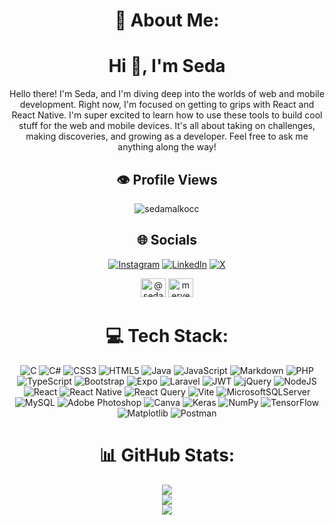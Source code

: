 <div align="center">

# 💫 About Me:


<h1 align="center">Hi 👋, I'm Seda</h1>

Hello there! I'm Seda, and I'm diving deep into the worlds of web and mobile development. Right now, I'm focused on getting to grips with React and React Native. I'm super excited to learn how to use these tools to build cool stuff for the web and mobile devices. It's all about taking on challenges, making discoveries, and growing as a developer. Feel free to ask me anything along the way!

## &#128065; Profile Views


<p align="center"> <img src="https://komarev.com/ghpvc/?username=sedamalkocc&label=Profile%20views&color=0e75b6&style=flat" alt="sedamalkocc" /> </p>

## 🌐 Socials

[![Instagram](https://img.shields.io/badge/Instagram-%23E4405F.svg?logo=Instagram&logoColor=white)](https://instagram.com/sedaa.malkocc) [![LinkedIn](https://img.shields.io/badge/LinkedIn-%230077B5.svg?logo=linkedin&logoColor=white)](https://www.linkedin.com/in/seda-malko%C3%A7-22a1b9229) [![X](https://img.shields.io/badge/X-black.svg?logo=X&logoColor=white)](https://x.com/SedaaMalkocc)

<p><a href="https://medium.com/@sedaamalkocc" target="blank"><img src="https://raw.githubusercontent.com/rahuldkjain/github-profile-readme-generator/master/src/images/icons/Social/medium.svg" alt="@sedaamalkocc" height="30" width="40" /></a>
<a href="https://www.hackerrank.com/merveseda213" target="blank"><img src="https://raw.githubusercontent.com/rahuldkjain/github-profile-readme-generator/master/src/images/icons/Social/hackerrank.svg" alt="merveseda213" height="30" width="40" /></a></p>

# 💻 Tech Stack:

![C](https://img.shields.io/badge/c-%2300599C.svg?style=for-the-badge&logo=c&logoColor=white) ![C#](https://img.shields.io/badge/c%23-%23239120.svg?style=for-the-badge&logo=csharp&logoColor=white) ![CSS3](https://img.shields.io/badge/css3-%231572B6.svg?style=for-the-badge&logo=css3&logoColor=white) ![HTML5](https://img.shields.io/badge/html5-%23E34F26.svg?style=for-the-badge&logo=html5&logoColor=white) ![Java](https://img.shields.io/badge/java-%23ED8B00.svg?style=for-the-badge&logo=openjdk&logoColor=white) ![JavaScript](https://img.shields.io/badge/javascript-%23323330.svg?style=for-the-badge&logo=javascript&logoColor=%23F7DF1E) ![Markdown](https://img.shields.io/badge/markdown-%23000000.svg?style=for-the-badge&logo=markdown&logoColor=white) ![PHP](https://img.shields.io/badge/php-%23777BB4.svg?style=for-the-badge&logo=php&logoColor=white) ![TypeScript](https://img.shields.io/badge/typescript-%23007ACC.svg?style=for-the-badge&logo=typescript&logoColor=white) ![Bootstrap](https://img.shields.io/badge/bootstrap-%238511FA.svg?style=for-the-badge&logo=bootstrap&logoColor=white) ![Expo](https://img.shields.io/badge/expo-1C1E24?style=for-the-badge&logo=expo&logoColor=#D04A37) ![Laravel](https://img.shields.io/badge/laravel-%23FF2D20.svg?style=for-the-badge&logo=laravel&logoColor=white) ![JWT](https://img.shields.io/badge/JWT-black?style=for-the-badge&logo=JSON%20web%20tokens) ![jQuery](https://img.shields.io/badge/jquery-%230769AD.svg?style=for-the-badge&logo=jquery&logoColor=white) ![NodeJS](https://img.shields.io/badge/node.js-6DA55F?style=for-the-badge&logo=node.js&logoColor=white) ![React](https://img.shields.io/badge/react-%2320232a.svg?style=for-the-badge&logo=react&logoColor=%2361DAFB) ![React Native](https://img.shields.io/badge/react_native-%2320232a.svg?style=for-the-badge&logo=react&logoColor=%2361DAFB) ![React Query](https://img.shields.io/badge/-React%20Query-FF4154?style=for-the-badge&logo=react%20query&logoColor=white) ![Vite](https://img.shields.io/badge/vite-%23646CFF.svg?style=for-the-badge&logo=vite&logoColor=white) ![MicrosoftSQLServer](https://img.shields.io/badge/Microsoft%20SQL%20Server-CC2927?style=for-the-badge&logo=microsoft%20sql%20server&logoColor=white) ![MySQL](https://img.shields.io/badge/mysql-%2300000f.svg?style=for-the-badge&logo=mysql&logoColor=white) ![Adobe Photoshop](https://img.shields.io/badge/adobe%20photoshop-%2331A8FF.svg?style=for-the-badge&logo=adobe%20photoshop&logoColor=white) ![Canva](https://img.shields.io/badge/Canva-%2300C4CC.svg?style=for-the-badge&logo=Canva&logoColor=white) ![Keras](https://img.shields.io/badge/Keras-%23D00000.svg?style=for-the-badge&logo=Keras&logoColor=white) ![NumPy](https://img.shields.io/badge/numpy-%23013243.svg?style=for-the-badge&logo=numpy&logoColor=white) ![TensorFlow](https://img.shields.io/badge/TensorFlow-%23FF6F00.svg?style=for-the-badge&logo=TensorFlow&logoColor=white) ![Matplotlib](https://img.shields.io/badge/Matplotlib-%23ffffff.svg?style=for-the-badge&logo=Matplotlib&logoColor=black) ![Postman](https://img.shields.io/badge/Postman-FF6C37?style=for-the-badge&logo=postman&logoColor=white)

# 📊 GitHub Stats:

![](https://github-readme-stats.vercel.app/api?username=Sedamalkocc&theme=dark&hide_border=true&include_all_commits=false&count_private=true)<br/>
![](https://github-readme-streak-stats.herokuapp.com/?user=Sedamalkocc&theme=dark&hide_border=true)<br/>
![](https://github-readme-stats.vercel.app/api/top-langs/?username=Sedamalkocc&theme=dark&hide_border=true&include_all_commits=false&count_private=true&layout=compact)

</div>
